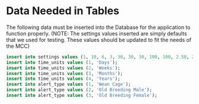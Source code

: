 # Data Needed in Tables

The following data must be inserted into the Database for the application to function properly. 
(NOTE: The settings values inserted are simply defaults that we used for testing. These values should be updated to fit the needs of the MCC)

```sql
insert into settings values (1, 10, 6, 3, 30, 30, 30, 100, 100, 2.50, 2.50, 2.50, 30, 30, 30, 30, 1, 1, 1, 1, 1, 1, 1, 1, 1, 1, 2, 3, 4, 5, 6);
insert into time_units values (1, 'Days');
insert into time_units values (2, 'Weeks');
insert into time_units values (3, 'Months');
insert into time_units values (4, 'Years');
insert into alert_type values (1, 'Wean Cage');
insert into alert_type values (2, 'Old Breeding Male');
insert into alert_type values (3, 'Old Breeding Female');
```

